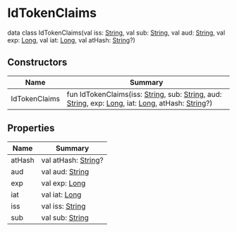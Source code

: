 # IdTokenClaims


data class IdTokenClaims(val iss: [String](https://kotlinlang.org/api/latest/jvm/stdlib/kotlin/-string/index.html), val sub: [String](https://kotlinlang.org/api/latest/jvm/stdlib/kotlin/-string/index.html), val aud: [String](https://kotlinlang.org/api/latest/jvm/stdlib/kotlin/-string/index.html), val exp: [Long](https://kotlinlang.org/api/latest/jvm/stdlib/kotlin/-long/index.html), val iat: [Long](https://kotlinlang.org/api/latest/jvm/stdlib/kotlin/-long/index.html), val atHash: [String](https://kotlinlang.org/api/latest/jvm/stdlib/kotlin/-string/index.html)?)

## Constructors

| Name | Summary |
|---|---|
| IdTokenClaims | fun IdTokenClaims(iss: [String](https://kotlinlang.org/api/latest/jvm/stdlib/kotlin/-string/index.html), sub: [String](https://kotlinlang.org/api/latest/jvm/stdlib/kotlin/-string/index.html), aud: [String](https://kotlinlang.org/api/latest/jvm/stdlib/kotlin/-string/index.html), exp: [Long](https://kotlinlang.org/api/latest/jvm/stdlib/kotlin/-long/index.html), iat: [Long](https://kotlinlang.org/api/latest/jvm/stdlib/kotlin/-long/index.html), atHash: [String](https://kotlinlang.org/api/latest/jvm/stdlib/kotlin/-string/index.html)?) |

## Properties

| Name | Summary |
|---|---|
| atHash | val atHash: [String](https://kotlinlang.org/api/latest/jvm/stdlib/kotlin/-string/index.html)? |
| aud | val aud: [String](https://kotlinlang.org/api/latest/jvm/stdlib/kotlin/-string/index.html) |
| exp | val exp: [Long](https://kotlinlang.org/api/latest/jvm/stdlib/kotlin/-long/index.html) |
| iat | val iat: [Long](https://kotlinlang.org/api/latest/jvm/stdlib/kotlin/-long/index.html) |
| iss | val iss: [String](https://kotlinlang.org/api/latest/jvm/stdlib/kotlin/-string/index.html) |
| sub | val sub: [String](https://kotlinlang.org/api/latest/jvm/stdlib/kotlin/-string/index.html) |
